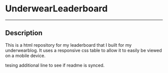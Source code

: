 # UnderwearLeaderboard
-----------------------------------

## Description
This is a html repository for my leaderboard that I built for my underwearblog.
It uses a responsive css table to allow it to easily be viewed on a mobile device.

tesing additional line to see if readme is synced.
